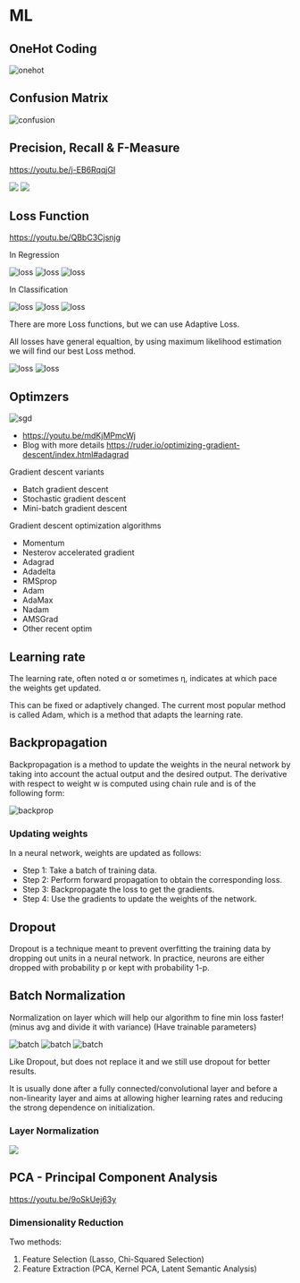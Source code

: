 # ML

## OneHot Coding

![onehot](https://jalammar.github.io/images/t/one-hot-vocabulary-example.png)

## Confusion Matrix

![confusion](assets/confusion-matrix.png)

## Precision, Recall & F-Measure

<https://youtu.be/j-EB6RqqjGI>

![](assets/measure1.jpg)
![](assets/measure2.jpg)

## Loss Function

<https://youtu.be/QBbC3Cjsnjg>

In Regression

![loss](assets/loss/1.jpg)
![loss](assets/loss/2.jpg)
![loss](assets/loss/3.jpg)

In Classification

![loss](assets/loss/4.jpg)
![loss](assets/loss/5.jpg)
![loss](assets/loss/6.jpg)

There are more Loss functions, but we can use Adaptive Loss.

All losses have general equaltion, by using maximum likelihood estimation we will find our best Loss method.

![loss](assets/loss/8.jpg)
![loss](assets/loss/7.jpg)

## Optimzers

![sgd](https://ruder.io/content/images/2015/12/without_momentum.gif)

- <https://youtu.be/mdKjMPmcWj>
- Blog with more details <https://ruder.io/optimizing-gradient-descent/index.html#adagrad>

Gradient descent variants

- Batch gradient descent
- Stochastic gradient descent
- Mini-batch gradient descent

Gradient descent optimization algorithms

- Momentum
- Nesterov accelerated gradient
- Adagrad
- Adadelta
- RMSprop
- Adam
- AdaMax
- Nadam
- AMSGrad
- Other recent optim

## Learning rate

The learning rate, often noted α or sometimes η, indicates at which pace the weights get updated.

This can be fixed or adaptively changed. The current most popular method is called Adam, which is a method that adapts the learning rate.

## Backpropagation

Backpropagation is a method to update the weights in the neural network by taking into account the actual output and the desired output. The derivative with respect to weight w is computed using chain rule and is of the following form:

![backprop](assets/backprop.jpg)

### Updating weights

In a neural network, weights are updated as follows:

- Step 1: Take a batch of training data.
- Step 2: Perform forward propagation to obtain the corresponding loss.
- Step 3: Backpropagate the loss to get the gradients.
- Step 4: Use the gradients to update the weights of the network.

## Dropout

Dropout is a technique meant to prevent overfitting the training data by dropping out units in a neural network. In practice, neurons are either dropped with probability p or kept with probability 1-p.

## Batch Normalization

Normalization on layer which will help our algorithm to fine min loss faster! (minus avg and divide it with variance) (Have trainable parameters)

![batch](assets/batch/1.jpg)
![batch](assets/batch/2.jpg)
![batch](assets/batch/3.jpg)

Like Dropout, but does not replace it and we still use dropout for better results.

It is usually done after a fully connected/convolutional layer and before a non-linearity layer and aims at allowing higher learning rates and reducing the strong dependence on initialization.

### Layer Normalization

![](assets/normz.jpg)

## PCA - Principal Component Analysis

<https://youtu.be/9oSkUej63y>

### Dimensionality Reduction

Two methods:

1. Feature Selection (Lasso, Chi-Squared Selection)
2. Feature Extraction (PCA, Kernel PCA, Latent Semantic Analysis)

